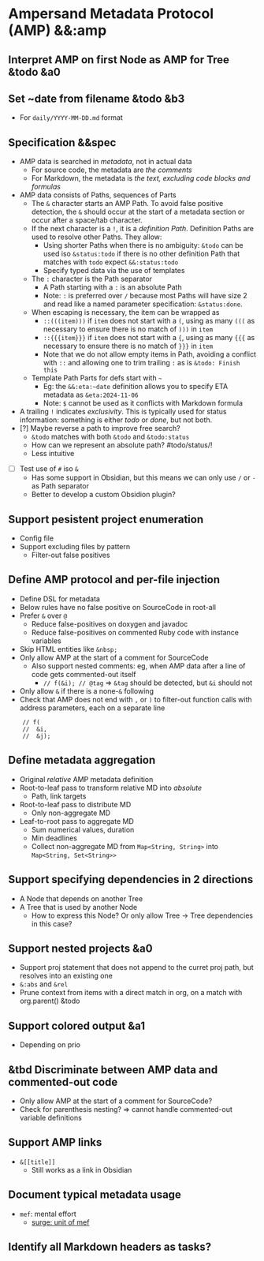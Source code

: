 # Ampersand Metadata Protocol (AMP) &&:amp

## Interpret AMP on first Node as AMP for Tree &todo &a0

## Set ~date from filename &todo &b3
- For `daily/YYYY-MM-DD.md` format

## Specification &&spec
- AMP data is searched in _metadata_, not in actual data
	- For source code, the metadata are _the comments_
	- For Markdown, the metadata is _the text, excluding code blocks and formulas_
- AMP data consists of Paths, sequences of Parts
	- The `&` character starts an AMP Path. To avoid false positive detection, the `&` should occur at the start of a metadata section or occur after a space/tab character.
	- If the next character is a `!`, it is a _definition Path_. Definition Paths are used to resolve other Paths. They allow:
		- Using shorter Paths when there is no ambiguity: `&todo` can be used iso `&status:todo` if there is no other definition Path that matches with `todo` expect `&&:status:todo`
		- Specify typed data via the use of templates
	- The `:` character is the Path separator
		- A Path starting with a `:` is an absolute Path
		- Note: `:` is preferred over `/` because most Paths will have size 2 and read like a named parameter specification: `&status:done`.
	- When escaping is necessary, the item can be wrapped as
		- `::(((item)))` if `item` does not start with a `(`, using as many `(((` as necessary to ensure there is no match of `)))` in `item`
		- `::{{{item}}}` if `item` does not start with a `{`, using as many `{{{` as necessary to ensure there is no match of `}}}` in `item`
		- Note that we do not allow empty items in Path, avoiding a conflict with `::` and allowing one to trim trailing `:` as is `&todo: Finish this`
	- Template Path Parts for defs start with `~`
		- Eg: the `&&:eta:~date` definition allows you to specify ETA metadata as `&eta:2024-11-06`
		- Note: `$` cannot be used as it conflicts with Markdown formula
- A trailing `!` indicates _exclusivity_. This is typically used for status information: something is either _todo_ or _done_, but not both.
- [?] Maybe reverse a path to improve free search?
	- `&todo` matches with both `&todo` and `&todo:status`
	- How can we represent an absolute path? #todo/status/!
	- Less intuitive
- [ ] Test use of `#` iso `&`
	- Has some support in Obsidian, but this means we can only use `/` or `-` as Path separator
	- Better to develop a custom Obsidion plugin?

## Support pesistent project enumeration
- Config file
- Support excluding files by pattern
	- Filter-out false positives

## Define AMP protocol and per-file injection
- Define DSL for metadata
- Below rules have no false positive on SourceCode in root-all
- Prefer `&` over `@`
	- Reduce false-positives on doxygen and javadoc
	- Reduce false-positives on commented Ruby code with instance variables
- Skip HTML entities like `&nbsp;`
- Only allow AMP at the start of a comment for SourceCode
	- Also support nested comments: eg, when AMP data after a line of code gets commented-out itself
		- `// f(&i); // @tag` => `&tag` should be detected, but `&i` should not
- Only allow `&` if there is a none-`&` following
- Check that AMP does not end with `,` or `)` to filter-out function calls with address parameters, each on a separate line
```
	// f(
	//	&i,
	//	&j);
```

## Define metadata aggregation
- Original _relative_ AMP metadata definition
- Root-to-leaf pass to transform relative MD into _absolute_
	- Path, link targets
- Root-to-leaf pass to distribute MD
	- Only non-aggregate MD
- Leaf-to-root pass to aggregate MD
	- Sum numerical values, duration
	- Min deadlines
	- Collect non-aggregate MD from `Map<String, String>` into `Map<String, Set<String>>`

## Support specifying dependencies in 2 directions
- A Node that depends on another Tree
- A Tree that is used by another Node
	- How to express this Node? Or only allow Tree -> Tree dependencies in this case?

## Support nested projects &a0
- Support proj statement that does not append to the curret proj path, but resolves into an existing one
- `&:abs` and `&rel`
- Prune context from items with a direct match in org, on a match with org.parent() &todo

## Support colored output &a1
- Depending on prio

## &tbd Discriminate between AMP data and commented-out code
- Only allow AMP at the start of a comment for SourceCode?
- Check for parenthesis nesting? => cannot handle commented-out variable definitions

## Support AMP links
- `&[[title]]`
	- Still works as a link in Obsidian

## Document typical metadata usage
- `mef`: mental effort
	- [surge: unit of mef](https://jonisalminen.com/unit-of-cognitive-effort/)

## Identify all Markdown headers as tasks?
